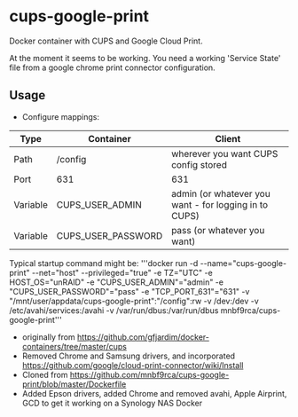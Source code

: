 # cups-google-print

Docker container with CUPS and Google Cloud Print.

At the moment it seems to be working. You need a working 'Service State' file from a google chrome print connector configuration.

## Usage
* Configure mappings:

Type | Container | Client
---|---|---
Path|/config|wherever you want CUPS config stored
Port|631|631
Variable|CUPS_USER_ADMIN|admin (or whatever you want - for logging in to CUPS)
Variable|CUPS_USER_PASSWORD|pass (or whatever you want)

Typical startup command might be:
'''docker run -d --name="cups-google-print" --net="host" --privileged="true" -e TZ="UTC" -e HOST_OS="unRAID" -e "CUPS_USER_ADMIN"="admin" -e "CUPS_USER_PASSWORD"="pass" -e "TCP_PORT_631"="631" -v "/mnt/user/appdata/cups-google-print":"/config":rw -v /dev:/dev -v /etc/avahi/services:/avahi -v /var/run/dbus:/var/run/dbus mnbf9rca/cups-google-print'''

- originally from https://github.com/gfjardim/docker-containers/tree/master/cups
- Removed Chrome and Samsung drivers, and incorporated https://github.com/google/cloud-print-connector/wiki/Install
- Cloned from https://github.com/mnbf9rca/cups-google-print/blob/master/Dockerfile
- Added Epson drivers, added Chrome and removed avahi, Apple Airprint, GCD to get it working on a Synology NAS Docker 
